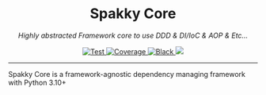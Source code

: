 <h1 style="text-align: center">Spakky Core</h1>
<p style="text-align: center">
    <em>Highly abstracted Framework core to use DDD & DI/IoC & AOP & Etc...</em>
</p>
<p style="text-align: center">
    <a href="https://github.com/E5presso/spakky-core/actions/workflows/on-push-to-main.yml">
        <img src="https://github.com/E5presso/spakky-core/actions/workflows/on-push-to-main.yml/badge.svg" alt="Test">
    </a>
    <a href="https://codecov.io/gh/E5presso/spakky-core">
        <img src="https://codecov.io/gh/E5presso/spakky-core/graph/badge.svg?token=5MGPkbqo0V" alt="Coverage">
    </a>
    <a href="https://github.com/psf/black">
        <img src="https://img.shields.io/badge/code%20style-black-000000.svg" alt="Black">
    </a>
    <a href="https://github.com/E5presso/spakky-core">
        <img src="https://img.shields.io/badge/python-3.10_|_3.11-green.svg">
    </a>
</p>

---

Spakky Core is a framework-agnostic dependency managing framework with Python 3.10+
